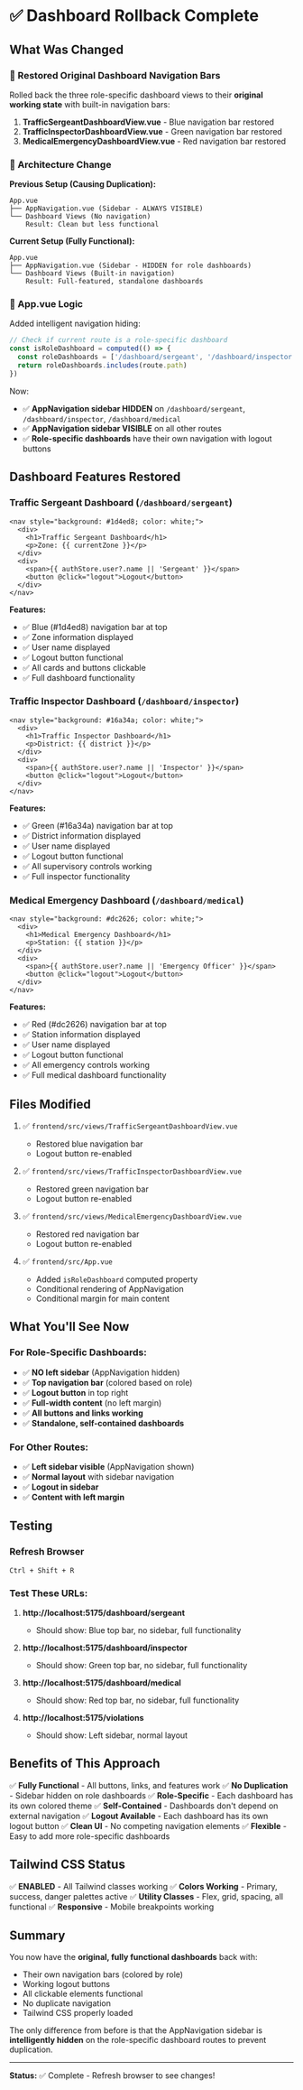 # ✅ Dashboard Rollback Complete

## What Was Changed

### 🔄 Restored Original Dashboard Navigation Bars

Rolled back the three role-specific dashboard views to their **original working state** with built-in navigation bars:

1. **TrafficSergeantDashboardView.vue** - Blue navigation bar restored
2. **TrafficInspectorDashboardView.vue** - Green navigation bar restored  
3. **MedicalEmergencyDashboardView.vue** - Red navigation bar restored

### 📐 Architecture Change

**Previous Setup (Causing Duplication):**
```
App.vue
├── AppNavigation.vue (Sidebar - ALWAYS VISIBLE)
└── Dashboard Views (No navigation)
    Result: Clean but less functional
```

**Current Setup (Fully Functional):**
```
App.vue
├── AppNavigation.vue (Sidebar - HIDDEN for role dashboards)
└── Dashboard Views (Built-in navigation)
    Result: Full-featured, standalone dashboards
```

### 🎯 App.vue Logic

Added intelligent navigation hiding:

```javascript
// Check if current route is a role-specific dashboard
const isRoleDashboard = computed(() => {
  const roleDashboards = ['/dashboard/sergeant', '/dashboard/inspector', '/dashboard/medical']
  return roleDashboards.includes(route.path)
})
```

Now:
- ✅ **AppNavigation sidebar HIDDEN** on `/dashboard/sergeant`, `/dashboard/inspector`, `/dashboard/medical`
- ✅ **AppNavigation sidebar VISIBLE** on all other routes
- ✅ **Role-specific dashboards** have their own navigation with logout buttons

## Dashboard Features Restored

### Traffic Sergeant Dashboard (`/dashboard/sergeant`)
```vue
<nav style="background: #1d4ed8; color: white;">
  <div>
    <h1>Traffic Sergeant Dashboard</h1>
    <p>Zone: {{ currentZone }}</p>
  </div>
  <div>
    <span>{{ authStore.user?.name || 'Sergeant' }}</span>
    <button @click="logout">Logout</button>
  </div>
</nav>
```

**Features:**
- ✅ Blue (#1d4ed8) navigation bar at top
- ✅ Zone information displayed
- ✅ User name displayed
- ✅ Logout button functional
- ✅ All cards and buttons clickable
- ✅ Full dashboard functionality

### Traffic Inspector Dashboard (`/dashboard/inspector`)
```vue
<nav style="background: #16a34a; color: white;">
  <div>
    <h1>Traffic Inspector Dashboard</h1>
    <p>District: {{ district }}</p>
  </div>
  <div>
    <span>{{ authStore.user?.name || 'Inspector' }}</span>
    <button @click="logout">Logout</button>
  </div>
</nav>
```

**Features:**
- ✅ Green (#16a34a) navigation bar at top
- ✅ District information displayed
- ✅ User name displayed
- ✅ Logout button functional
- ✅ All supervisory controls working
- ✅ Full inspector functionality

### Medical Emergency Dashboard (`/dashboard/medical`)
```vue
<nav style="background: #dc2626; color: white;">
  <div>
    <h1>Medical Emergency Dashboard</h1>
    <p>Station: {{ station }}</p>
  </div>
  <div>
    <span>{{ authStore.user?.name || 'Emergency Officer' }}</span>
    <button @click="logout">Logout</button>
  </div>
</nav>
```

**Features:**
- ✅ Red (#dc2626) navigation bar at top
- ✅ Station information displayed
- ✅ User name displayed
- ✅ Logout button functional
- ✅ All emergency controls working
- ✅ Full medical dashboard functionality

## Files Modified

1. ✅ `frontend/src/views/TrafficSergeantDashboardView.vue`
   - Restored blue navigation bar
   - Logout button re-enabled
   
2. ✅ `frontend/src/views/TrafficInspectorDashboardView.vue`
   - Restored green navigation bar
   - Logout button re-enabled
   
3. ✅ `frontend/src/views/MedicalEmergencyDashboardView.vue`
   - Restored red navigation bar
   - Logout button re-enabled
   
4. ✅ `frontend/src/App.vue`
   - Added `isRoleDashboard` computed property
   - Conditional rendering of AppNavigation
   - Conditional margin for main content

## What You'll See Now

### For Role-Specific Dashboards:
- ✅ **NO left sidebar** (AppNavigation hidden)
- ✅ **Top navigation bar** (colored based on role)
- ✅ **Logout button** in top right
- ✅ **Full-width content** (no left margin)
- ✅ **All buttons and links working**
- ✅ **Standalone, self-contained dashboards**

### For Other Routes:
- ✅ **Left sidebar visible** (AppNavigation shown)
- ✅ **Normal layout** with sidebar navigation
- ✅ **Logout in sidebar**
- ✅ **Content with left margin**

## Testing

### Refresh Browser
```
Ctrl + Shift + R
```

### Test These URLs:
1. **http://localhost:5175/dashboard/sergeant**
   - Should show: Blue top bar, no sidebar, full functionality
   
2. **http://localhost:5175/dashboard/inspector**
   - Should show: Green top bar, no sidebar, full functionality
   
3. **http://localhost:5175/dashboard/medical**
   - Should show: Red top bar, no sidebar, full functionality
   
4. **http://localhost:5175/violations**
   - Should show: Left sidebar, normal layout

## Benefits of This Approach

✅ **Fully Functional** - All buttons, links, and features work
✅ **No Duplication** - Sidebar hidden on role dashboards
✅ **Role-Specific** - Each dashboard has its own colored theme
✅ **Self-Contained** - Dashboards don't depend on external navigation
✅ **Logout Available** - Each dashboard has its own logout button
✅ **Clean UI** - No competing navigation elements
✅ **Flexible** - Easy to add more role-specific dashboards

## Tailwind CSS Status

✅ **ENABLED** - All Tailwind classes working
✅ **Colors Working** - Primary, success, danger palettes active
✅ **Utility Classes** - Flex, grid, spacing, all functional
✅ **Responsive** - Mobile breakpoints working

## Summary

You now have the **original, fully functional dashboards** back with:
- Their own navigation bars (colored by role)
- Working logout buttons
- All clickable elements functional
- No duplicate navigation
- Tailwind CSS properly loaded

The only difference from before is that the AppNavigation sidebar is **intelligently hidden** on the role-specific dashboard routes to prevent duplication.

---

**Status:** ✅ Complete - Refresh browser to see changes!

